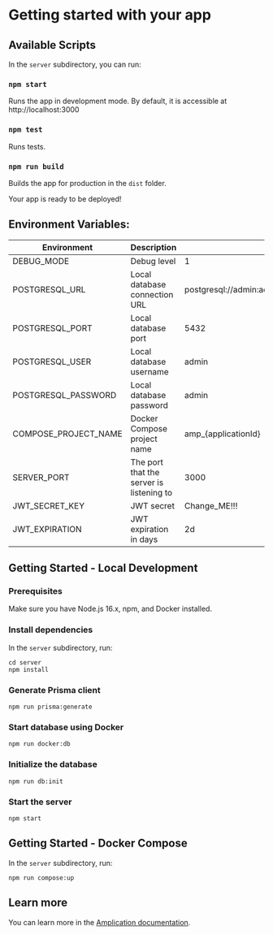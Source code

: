 # Getting started with your app

## Available Scripts

In the `server` subdirectory, you can run:

### `npm start`

Runs the app in development mode.
By default, it is accessible at http://localhost:3000

### `npm test`

Runs tests.

### `npm run build`

Builds the app for production in the `dist` folder.

Your app is ready to be deployed!

## Environment Variables:

| Environment          | Description                              | Value                                                       |
| -------------------- | ---------------------------------------- | ----------------------------------------------------------- |
| DEBUG_MODE           | Debug level                              | 1                                                           |
| POSTGRESQL_URL       | Local database connection URL            | postgresql://admin:admin@localhost:5432/\${SERVICE_DB_NAME} |
| POSTGRESQL_PORT      | Local database port                      | 5432                                                        |
| POSTGRESQL_USER      | Local database username                  | admin                                                       |
| POSTGRESQL_PASSWORD  | Local database password                  | admin                                                       |
| COMPOSE_PROJECT_NAME | Docker Compose project name              | amp\_{applicationId}                                        |
| SERVER_PORT          | The port that the server is listening to | 3000                                                        |
| JWT_SECRET_KEY       | JWT secret                               | Change_ME!!!                                                |
| JWT_EXPIRATION       | JWT expiration in days                   | 2d                                                          |

## Getting Started - Local Development

### Prerequisites

Make sure you have Node.js 16.x, npm, and Docker installed.

### Install dependencies

In the `server` subdirectory, run:

```console
cd server
npm install
```

### Generate Prisma client

```console
npm run prisma:generate
```

### Start database using Docker

```console
npm run docker:db
```

### Initialize the database

```console
npm run db:init
```

### Start the server

```console
npm start
```

## Getting Started - Docker Compose

In the `server` subdirectory, run:

```console
npm run compose:up
```

## Learn more

You can learn more in the [Amplication documentation](https://docs.amplication.com/guides/getting-started).
